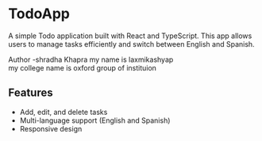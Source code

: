 # TodoApp

A simple Todo application built with React and TypeScript. This app allows users to manage tasks efficiently and switch between English and Spanish.

Author -shradha Khapra my name is laxmikashyap
<br />
my college name is oxford group of instituion
## Features

- Add, edit, and delete tasks
- Multi-language support (English and Spanish)
- Responsive design
